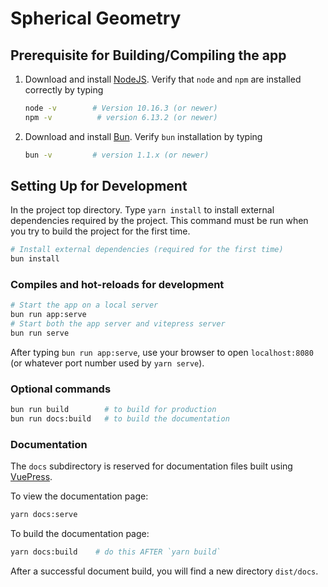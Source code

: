 # Spherical Geometry

## Prerequisite for Building/Compiling the app

1. Download and install [NodeJS](https://nodejs.org/en/download/). Verify that `node` and `npm` are installed correctly by typing

   ```bash
   node -v        # Version 10.16.3 (or newer)
   npm -v          # version 6.13.2 (or newer)
   ```

2. Download and install [Bun](https://bun.sh). Verify `bun` installation by typing

   ```bash
   bun -v         # version 1.1.x (or newer)
   ```

## Setting Up for Development

In the project top directory. Type `yarn install` to install external dependencies required by the project. This command must be run when you try to build the project for the first time.

```bash
# Install external dependencies (required for the first time)
bun install
```

### Compiles and hot-reloads for development

```bash
# Start the app on a local server
bun run app:serve
# Start both the app server and vitepress server
bun run serve
```

After typing `bun run app:serve`, use your browser to open `localhost:8080` (or whatever port number used by `yarn serve`).

### Optional commands

```bash
bun run build        # to build for production
bun run docs:build   # to build the documentation
```

### Documentation

The `docs` subdirectory is reserved for documentation files built using [VuePress](https://vuepress.vuejs.org/).

To view the documentation page:

```bash
yarn docs:serve
```

To build the documentation page:

```bash
yarn docs:build    # do this AFTER `yarn build`
```

After a successful document build, you will find a new directory `dist/docs`.

